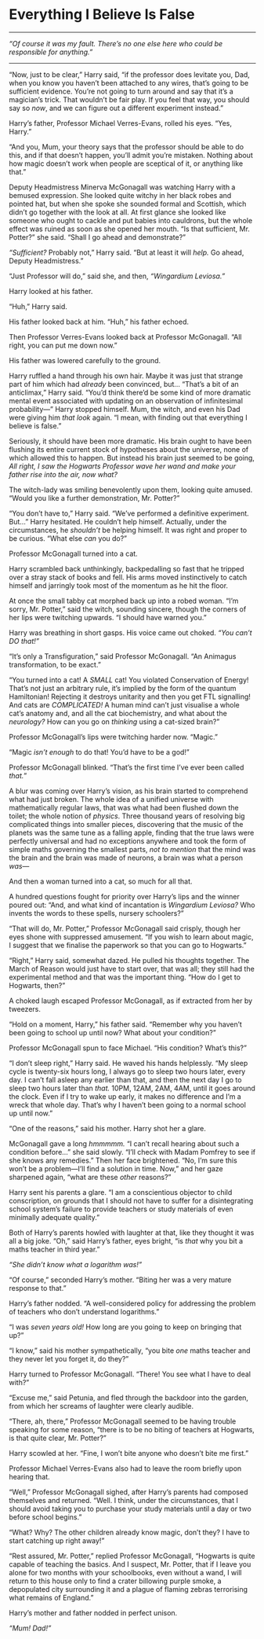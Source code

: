 # Everything I Believe Is False

--------

*“Of course it was my fault. There’s no one else here who could be responsible for anything.”*

--------

“Now, just to be clear,” Harry said, “if the professor does levitate you, Dad, when you know you haven’t been attached to any wires, that’s going to be sufficient evidence. You’re not going to turn around and say that it’s a magician’s trick. That wouldn’t be fair play. If you feel that way, you should say so *now*, and we can figure out a different experiment instead.”

Harry’s father, Professor Michael Verres-Evans, rolled his eyes. “Yes, Harry.”

“And you, Mum, your theory says that the professor should be able to do this, and if that doesn’t happen, you’ll admit you’re mistaken. Nothing about how magic doesn’t work when people are sceptical of it, or anything like that.”

Deputy Headmistress Minerva McGonagall was watching Harry with a bemused expression. She looked quite witchy in her black robes and pointed hat, but when she spoke she sounded formal and Scottish, which didn’t go together with the look at all. At first glance she looked like someone who ought to cackle and put babies into cauldrons, but the whole effect was ruined as soon as she opened her mouth. “Is that sufficient, Mr. Potter?” she said. “Shall I go ahead and demonstrate?”

*“Sufficient?* Probably not,” Harry said. “But at least it will *help.* Go ahead, Deputy Headmistress.”

“Just Professor will do,” said she, and then, *“Wingardium Leviosa.”*

Harry looked at his father.

“Huh,” Harry said.

His father looked back at him. “Huh,” his father echoed.

Then Professor Verres-Evans looked back at Professor McGonagall. “All right, you can put me down now.”

His father was lowered carefully to the ground.

Harry ruffled a hand through his own hair. Maybe it was just that strange part of him which had *already* been convinced, but… “That’s a bit of an anticlimax,” Harry said. “You’d think there’d be some kind of more dramatic mental event associated with updating on an observation of infinitesimal probability—” Harry stopped himself. Mum, the witch, and even his Dad were giving him *that look* again. “I mean, with finding out that everything I believe is false.”

Seriously, it should have been more dramatic. His brain ought to have been flushing its entire current stock of hypotheses about the universe, none of which allowed this to happen. But instead his brain just seemed to be going, *All right, I saw the Hogwarts Professor wave her wand and make your father rise into the air, now what?*

The witch-lady was smiling benevolently upon them, looking quite amused. “Would you like a further demonstration, Mr. Potter?”

“You don’t have to,” Harry said. “We’ve performed a definitive experiment. But…” Harry hesitated. He couldn’t help himself. Actually, under the circumstances, he *shouldn’t* be helping himself. It was right and proper to be curious. “What else *can* you do?”

Professor McGonagall turned into a cat.

Harry scrambled back unthinkingly, backpedalling so fast that he tripped over a stray stack of books and fell. His arms moved instinctively to catch himself and jarringly took most of the momentum as he hit the floor.

At once the small tabby cat morphed back up into a robed woman. “I’m sorry, Mr. Potter,” said the witch, sounding sincere, though the corners of her lips were twitching upwards. “I should have warned you.”

Harry was breathing in short gasps. His voice came out choked. *“You can’t DO that!”*

“It’s only a Transfiguration,” said Professor McGonagall. “An Animagus transformation, to be exact.”

“You turned into a cat! A *SMALL* cat! You violated Conservation of Energy! That’s not just an arbitrary rule, it’s implied by the form of the quantum Hamiltonian! Rejecting it destroys unitarity and then you get FTL signalling! And cats are *COMPLICATED!* A human mind can’t just visualise a whole cat’s anatomy and, and all the cat biochemistry, and what about the *neurology?* How can you go on *thinking* using a cat-sized brain?”

Professor McGonagall’s lips were twitching harder now. “Magic.”

“Magic *isn’t enough* to do that! You’d have to be a god!”

Professor McGonagall blinked. “That’s the first time I’ve ever been called *that.*”

A blur was coming over Harry’s vision, as his brain started to comprehend what had just broken. The whole idea of a unified universe with mathematically regular laws, that was what had been flushed down the toilet; the whole notion of *physics*. Three thousand years of resolving big complicated things into smaller pieces, discovering that the music of the planets was the same tune as a falling apple, finding that the true laws were perfectly universal and had no exceptions anywhere and took the form of simple maths governing the smallest parts, *not to mention* that the mind was the brain and the brain was made of neurons, a brain was what a person *was*—

And then a woman turned into a cat, so much for all that.

A hundred questions fought for priority over Harry’s lips and the winner poured out: “And, and what kind of incantation is *Wingardium Leviosa?* Who invents the words to these spells, nursery schoolers?”

“That will do, Mr. Potter,” Professor McGonagall said crisply, though her eyes shone with suppressed amusement. “If you wish to learn about magic, I suggest that we finalise the paperwork so that you can go to Hogwarts.”

“Right,” Harry said, somewhat dazed. He pulled his thoughts together. The March of Reason would just have to start over, that was all; they still had the experimental method and that was the important thing. “How do I get to Hogwarts, then?”

A choked laugh escaped Professor McGonagall, as if extracted from her by tweezers.

“Hold on a moment, Harry,” his father said. “Remember why you haven’t been going to school up until now? What about your condition?”

Professor McGonagall spun to face Michael. “His condition? What’s this?”

“I don’t sleep right,” Harry said. He waved his hands helplessly. “My sleep cycle is twenty-six hours long, I always go to sleep two hours later, every day. I can’t fall asleep any earlier than that, and then the next day I go to sleep two hours later than *that.* 10PM, 12AM, 2AM, 4AM, until it goes around the clock. Even if I try to wake up early, it makes no difference and I’m a wreck that whole day. That’s why I haven’t been going to a normal school up until now.”

“One of the reasons,” said his mother. Harry shot her a glare.

McGonagall gave a long *hmmmmm.* “I can’t recall hearing about such a condition before…” she said slowly. “I’ll check with Madam Pomfrey to see if she knows any remedies.” Then her face brightened. “No, I’m sure this won’t be a problem—I’ll find a solution in time. Now,” and her gaze sharpened again, “what are these *other* reasons?”

Harry sent his parents a glare. “I am a conscientious objector to child conscription, on grounds that I should not have to suffer for a disintegrating school system’s failure to provide teachers or study materials of even minimally adequate quality.”

Both of Harry’s parents howled with laughter at that, like they thought it was all a big joke. “Oh,” said Harry’s father, eyes bright, “is *that* why you bit a maths teacher in third year.”

*“She didn’t know what a logarithm was!”*

“Of course,” seconded Harry’s mother. “Biting her was a very mature response to that.”

Harry’s father nodded. “A well-considered policy for addressing the problem of teachers who don’t understand logarithms.”

“I was *seven years old!* How long are you going to keep on bringing that up?”

“I know,” said his mother sympathetically, “you bite *one* maths teacher and they never let you forget it, do they?”

Harry turned to Professor McGonagall. “There! You see what I have to deal with?”

“Excuse me,” said Petunia, and fled through the backdoor into the garden, from which her screams of laughter were clearly audible.

“There, ah, there,” Professor McGonagall seemed to be having trouble speaking for some reason, “there is to be no biting of teachers at Hogwarts, is that quite clear, Mr. Potter?”

Harry scowled at her. “Fine, I won’t bite anyone who doesn’t bite me first.”

Professor Michael Verres-Evans also had to leave the room briefly upon hearing that.

“Well,” Professor McGonagall sighed, after Harry’s parents had composed themselves and returned. “Well. I think, under the circumstances, that I should avoid taking you to purchase your study materials until a day or two before school begins.”

“What? Why? The other children already know magic, don’t they? I have to start catching up right away!”

“Rest assured, Mr. Potter,” replied Professor McGonagall, “Hogwarts is quite capable of teaching the basics. And I suspect, Mr. Potter, that if I leave you alone for two months with your schoolbooks, even without a wand, I will return to this house only to find a crater billowing purple smoke, a depopulated city surrounding it and a plague of flaming zebras terrorising what remains of England.”

Harry’s mother and father nodded in perfect unison.

*“Mum! Dad!”*